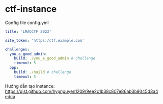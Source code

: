 # ctf-instance

Config file config.yml

```yaml
title: 'LMAOCTF 2023'

site_token: 'https:/ctf.example.com'

challenges:
  you_a_good_admin:
    build: ./you_a_good_admin # challenge 
    timeout: 5
  ppp:
    build: ./build # challenge 
    timeout: 5
```

Hướng dẫn tạo instance: https://gist.github.com/hypnguyen1209/9ee2c1b38c807e86ab3b9045d3a4edca
